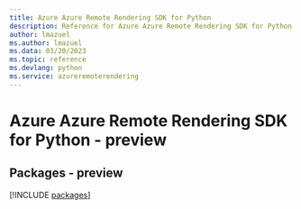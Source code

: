 ```yaml
---
title: Azure Azure Remote Rendering SDK for Python
description: Reference for Azure Azure Remote Rendering SDK for Python
author: lmazuel
ms.author: lmazuel
ms.data: 03/20/2023
ms.topic: reference
ms.devlang: python
ms.service: azureremoterendering
---
```

# Azure Azure Remote Rendering SDK for Python - preview
## Packages - preview
[!INCLUDE [packages](azure-remote-rendering-index.md)]